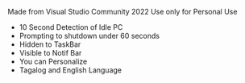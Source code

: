 Made from Visual Studio Community 2022
Use only for Personal Use


* 10 Second Detection of Idle PC
* Prompting to shutdown under 60 seconds
* Hidden to TaskBar
* Visible to Notif Bar
* You can Personalize
* Tagalog and English Language
  
